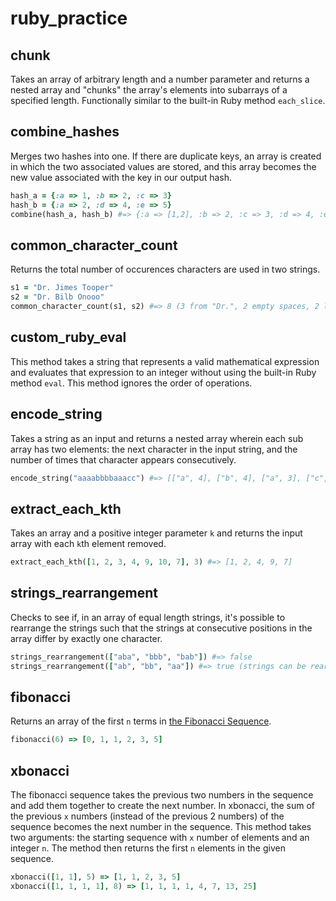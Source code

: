 # ruby_practice

chunk
---------------------

Takes an array of arbitrary length and a number parameter and returns a nested array and "chunks" the array's elements into subarrays of a specified length.  Functionally similar to the built-in Ruby method `each_slice`.


combine_hashes
---------------------

Merges two hashes into one.  If there are duplicate keys, an array is created in which the two associated values are stored, and this array becomes the new value associated with the key in our output hash.

```ruby
hash_a = {:a => 1, :b => 2, :c => 3}
hash_b = {:a => 2, :d => 4, :e => 5}
combine(hash_a, hash_b) #=> {:a => [1,2], :b => 2, :c => 3, :d => 4, :e => 5}
```


common_character_count
---------------------

Returns the total number of occurences characters are used in two strings.

```ruby
s1 = "Dr. Jimes Tooper"
s2 = "Dr. Bilb Onooo"
common_character_count(s1, s2) #=> 8 (3 from "Dr.", 2 empty spaces, 2 lowercase "o", 1 lowercase "i")
```

custom_ruby_eval
---------------------

This method takes a string that represents a valid mathematical expression and evaluates that expression to an integer without using the built-in Ruby method `eval`.  This method ignores the order of operations.

encode_string
---------------------

Takes a string as an input and returns a nested array wherein each sub array has two elements:  the next character in the input string, and the number of times that character appears consecutively.

```ruby
encode_string("aaaabbbbaaacc") #=> [["a", 4], ["b", 4], ["a", 3], ["c", 2]]
```

extract_each_kth
---------------------

Takes an array and a positive integer parameter `k` and returns the input array with each `k`th element removed.

```ruby
extract_each_kth([1, 2, 3, 4, 9, 10, 7], 3) #=> [1, 2, 4, 9, 7]
```

strings_rearrangement
---------------------

Checks to see if, in an array of equal length strings, it's possible to rearrange the strings such that the strings at consecutive positions in the array differ by exactly one character.

```ruby
strings_rearrangement(["aba", "bbb", "bab"]) #=> false
strings_rearrangement(["ab", "bb", "aa"]) #=> true (strings can be rearranged as "aa", "ab", "bb")
```

fibonacci
---------------------

Returns an array of the first `n` terms in [the Fibonacci Sequence](https://en.wikipedia.org/wiki/Fibonacci_number).

```ruby
fibonacci(6) => [0, 1, 1, 2, 3, 5]
```



xbonacci
---------------------

The fibonacci sequence takes the previous two numbers in the sequence and add them together to create the next number.  In xbonacci, the sum of the previous `x` numbers (instead of the previous 2 numbers) of the sequence becomes the next number in the sequence.  This method takes two arguments: the starting sequence with `x` number of elements and an integer `n`. The method then returns the first `n` elements in the given sequence.

```ruby
xbonacci([1, 1], 5) => [1, 1, 2, 3, 5]
xbonacci([1, 1, 1, 1], 8) => [1, 1, 1, 1, 4, 7, 13, 25]
```
